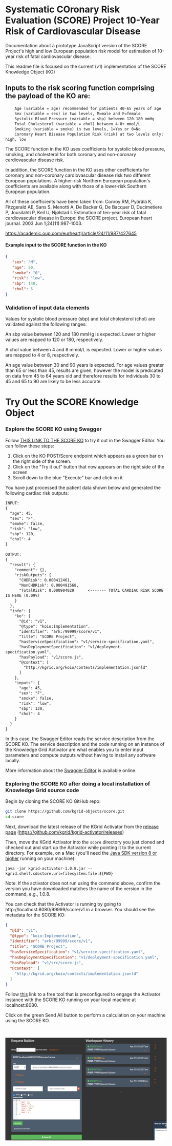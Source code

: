 <!--https://demo.kgrid.org/score/
Intended Use: Constraints (input/ouput format), what is the model, how can I see it in use
KGrid Personas: Integrator, Provider, Researcher-as-user 
-->

# Systematic COronary Risk Evaluation (SCORE) Project 10-Year Risk of Cardiovascular Disease
Documentation about a prototype JavaScript version of the SCORE Project's high and low European population risk model for estimation of 10-year risk of fatal cardiovascular disease.

This readme file is focused on the current (v1) implementation of the SCORE Knowledge Object (KO)

## Inputs to the risk scoring function comprising the payload of the KO are:
       
        Age (variable = age) recommended for patients 40-65 years of age
        Sex (variable = sex) in two levels, M=male and F=female
        Systolic Blood Pressure (variable = sbp) between 120-180 mmHg
        Total Cholesterol (variable = chol) between 4-8+ mmol/L
        Smoking (variable = smoke) in two levels, 1=Yes or 0=No
        Coronary Heart Disease Population Risk (risk) at two levels only: high, low 
        
The SCORE function in the KO uses coefficients for systolic blood pressure, smoking, and cholesterol for both coronary and non-coronary cardiovascular disease risk.
                
In addition, the SCORE function in the KO uses other coefficients for coronary and non-coronary cardiovascular disease risk two different European populations. A higher-risk Northern European population's coefficients are available along with those of a lower-risk Southern European population. 

All of these coefficients have been taken from:
Conroy RM, Pyörälä K, Fitzgerald AE, Sans S, Menotti A, De Backer G, De Bacquer D, Ducimetiere P, Jousilahti P, Keil U, Njølstad I. Estimation of ten-year risk of fatal cardiovascular disease in Europe: the SCORE project. European heart journal. 2003 Jun 1;24(11):987-1003.

https://academic.oup.com/eurheartj/article/24/11/987/427645

#### Example input to the SCORE function in the KO

```json
{
   "sex": "M", 
   "age": 50,
   "smoke": "0", 
   "risk": "low", 
   "sbp": 140, 
   "chol": 5 
}
```
        
### Validation of input data elements
Values for systolic blood pressure (sbp) and total cholesterol (chol) are validated against the following ranges:

An sbp value between 120 and 180 mmHg is expected. Lower or higher values are mapped to 120 or 180, respectively. 

A chol value between 4 and 8 mmol/L is expected.  Lower or higher values are mapped to 4 or 8, respectively. 

An age value between 30 and 90 years is expected. For age values greater than 65 or less than 45, results are given, however the model is predicated on data from 45 to 64 years old and therefore results for individuals 30 to 45 and 65 to 90 are likely to be less accurate.  

# Try Out the SCORE Knowledge Object

### Explore the SCORE KO using Swagger

Follow <a href="https://editor.swagger.io/?url=https://activator.kgrid.org/99999/score/v1/service-specification.yaml" target="_blank">THIS LINK TO THE SCORE KO</a> to try it out in the Swagger Editor. You can follow these steps:

1. Click on the KO POST/Score endpoint which appears as a green bar on the right side of the screen.
2. Click on the "Try it out" button that now appears on the right side of the screen
3. Scroll down to the blue "Execute" bar and click on it

You have just processed the patient data shown below and generated the following cardiac risk outputs:

```
INPUT:
{
  "age": 45,
  "sex": "F",
  "smoke": false,
  "risk": "low",
  "sbp": 120,
  "chol": 4
}

OUTPUT:
{
  "result": {
    "comment": {},
    "riskOutputs": {
      "CHDRisk": 0.000412461,
      "NonCHDRisk": 0.000491568,
      "TotalRisk": 0.000904029      <------- TOTAL CARDIAC RISK SCORE IS HERE (0.09%)
    }
  },
  "info": {
    "ko": {
      "@id": "v1",
      "@type": "koio:Implementation",
      "identifier": "ark:/99999/score/v1",
      "title": "SCORE Project",
      "hasServiceSpecification": "v1/service-specification.yaml",
      "hasDeploymentSpecification": "v1/deployment-specification.yaml",
      "hasPayload": "v1/score.js",
      "@context": [
        "http://kgrid.org/koio/contexts/implementation.jsonld"
      ]
    },
    "inputs": {
      "age": 45,
      "sex": "F",
      "smoke": false,
      "risk": "low",
      "sbp": 120,
      "chol": 4
    }
  }
}
```

In this case, the Swagger Editor reads the service description from the SCORE KO. The service description and the code running on an instance of the Knowledge Grid Activator are what enables you to enter input parameters and compute outputs without having to install any software locally. 

More information about the [Swagger Editor](https://swagger.io/tools/swagger-editor/) is available online.

### Exploring the SCORE KO after doing a local installation of Knowledge Grid source code

Begin by cloning the SCORE KO GitHub repo:

```bash
git clone https://github.com/kgrid-objects/score.git
cd score
```

Next, download the latest release of the KGrid Activator from the [release page](https://github.com/kgrid/kgrid-activator/releases) (https://github.com/kgrid/kgrid-activator/releases)

Then, move the KGrid Activator into the `score` directory you just cloned and checked out and start up the Activator while pointing it to the current directory. For example, on a Mac (you'll need the [Java SDK version 8 or higher](https://www.oracle.com/technetwork/java/javase/downloads/jdk8-downloads-2133151.html) running on your machine):

```
java -jar kgrid-activator-1.0.8.jar --kgrid.shelf.cdostore.url=filesystem:file:${PWD}
```
Note: If the activator does not run using the command above, confirm the version you have downloaded matches the name of the version in the command, e.g., 1.0.8.

You can check that the Activator is running by going to http://localhost:8080/99999/score/v1 in a browser. You should see the metadata for the SCORE KO:

```json
{
  "@id": "v1",
  "@type": "koio:Implementation",
  "identifier": "ark:/99999/score/v1",
  "title": "SCORE Project",
  "hasServiceSpecification": "v1/service-specification.yaml",
  "hasDeploymentSpecification": "v1/deployment-specification.yaml",
  "hasPayload": "v1/src/score.js",
  "@context": [
    "http://kgrid.org/koio/contexts/implementation.jsonld"
  ]
}
```

Follow [this](https://www.apirequest.io/5cba2a476c7cdd3c5844dd3b?at=eyJhcHAiOiI1Y2JhMmE0NzZjN2NkZDNjNTg0NGRkM2IiLCJhdWQiOiI2dVowbk9qZnJyOE5JajRyOEk2Tk51clN2RjdWWTJtTCIsInZlciI6IjEiLCJvcmciOiIwOjAiLCJwZXJtaXNzaW9ucyI6eyIwOjAiOnsic2NwIjoiY3JlYXRlOndvcmtzcGFjZXMgcmVhZDp3b3Jrc3BhY2VzIHVwZGF0ZTp3b3Jrc3BhY2VzIGRlbGV0ZTp3b3Jrc3BhY2VzIn19LCJleHAiOjE1NTgyMjQwMDAsImp0aSI6IjJmNTg1ZTMxLTYzYjEtNGY5MS05OWY4LWY2Y2NkOWE5MGNmZCJ9.jCDq5VKBnXvU1OWzhJvOH4PqXJnQK_Ux-sPP5V8OYPY) link to a free tool that is preconfigured to engage the Activator instance with the SCORE KO running on your local machine at localhost:8080.

Click on the green Send All button to perform a calculation on your machine using the SCORE KO.

&nbsp;
&nbsp;


![KO POST](resources/request.png?raw=true "Title")



